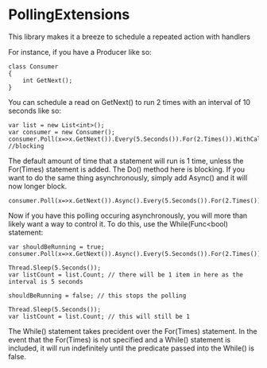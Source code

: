 PollingExtensions
=================

This library makes it a breeze to schedule a repeated action with handlers

For instance, if you have a Producer like so:

    class Consumer
    {
        int GetNext();
    }

You can schedule a read on GetNext() to run 2 times with an interval of 10 seconds like so:

    var list = new List<int>();
    var consumer = new Consumer();
    consumer.Poll(x=>x.GetNext()).Every(5.Seconds()).For(2.Times()).WithCallback(x=>list.Add(x)).Start(); //blocking

The default amount of time that a statement will run is 1 time, unless the For(Times) statement is added.
The Do() method here is blocking. If you want to do the same thing asynchronously, simply add Async() and it will now longer block.

    consumer.Poll(x=>x.GetNext()).Async().Every(5.Seconds()).For(2.Times()).WithCallback(x=>list.Add(x)).Start();

Now if you have this polling occuring asynchronously, you will more than likely want a way to control it. To do this, use the While(Func<bool) statement:
    
    var shouldBeRunning = true;
    consumer.Poll(x=>x.GetNext()).Async().Every(5.Seconds()).For(2.Times()).WithCallback(x=>list.Add(x)).While(()=>shouldBeRunning).Start();
    
    Thread.Sleep(5.Seconds());
    var listCount = list.Count; // there will be 1 item in here as the interval is 5 seconds
    
    shouldBeRunning = false; // this stops the polling
    
    Thread.Sleep(5.Seconds());
    var listCount = list.Count; // this will still be 1

The While() statement takes precident over the For(Times) statement. In the event that the For(Times) is not specified and a While() statement is included, it will run indefinitely until the predicate passed into the While() is false.
    